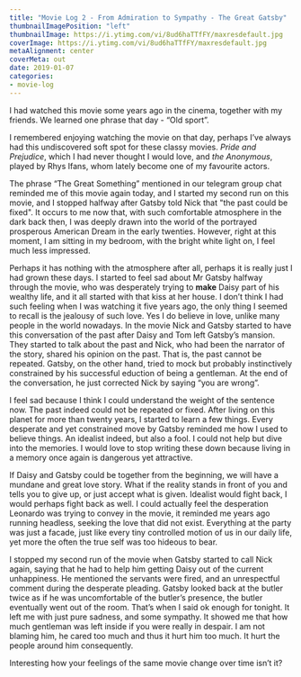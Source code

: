 ```yaml
---
title: "Movie Log 2 - From Admiration to Sympathy - The Great Gatsby"
thumbnailImagePosition: "left"
thumbnailImage: https://i.ytimg.com/vi/8ud6haTTfFY/maxresdefault.jpg
coverImage: https://i.ytimg.com/vi/8ud6haTTfFY/maxresdefault.jpg
metaAlignment: center
coverMeta: out
date: 2019-01-07
categories:
- movie-log
---
```


I had watched this movie some years ago in the cinema, together with my friends. 
We learned one phrase that day - “Old sport”. 
<!--more-->

I remembered enjoying watching the 
movie on that day, perhaps I’ve always had this undiscovered soft spot for these 
classy movies. *Pride and Prejudice*, which I had never thought I would love, 
and *the Anonymous*, played by Rhys Ifans, whom lately become one of my favourite actors. 


The phrase “The Great Something” mentioned in our telegram group chat
reminded me of this movie again today, and I started my second run on this 
movie, and I stopped halfway after Gatsby 
told Nick that "the past could be fixed". It occurs to me now that, with such 
comfortable atmosphere in the dark back then, I was deeply drawn into 
the world of the portrayed prosperous American Dream in the early twenties. 
However, right at this moment, I am sitting in my bedroom, with the bright 
white light on, I feel much less impressed. 

Perhaps it has nothing with the atmosphere after all, perhaps it is really 
just I had grown these days. I started to feel sad about Mr Gatsby halfway 
through the movie, who was desperately trying to __make__ Daisy part of his 
wealthy life, and it all started with that kiss at her house. I don’t think 
I had such feeling when I was watching it five years ago, the only thing I 
seemed to recall is the jealousy of such love. Yes I do believe in love, 
unlike many people in the world nowadays. In the movie Nick and Gatsby 
started to have this conversation of the past after Daisy and Tom left 
Gatsby’s mansion.  They started to talk about the past and Nick, who had 
been the narrator of the story, shared his opinion on the past. That is, 
the past cannot be repeated. Gatsby, on the other hand, tried to mock but 
probably instinctively constrained by his successful eduction of being 
a gentleman. At the end of the conversation, he just corrected Nick by saying “you are wrong”.

I feel sad because I think I could understand the weight of the sentence 
now. The past indeed could not be repeated or fixed. After living on
this planet for more than twenty years, I started to learn a few things.
Every desperate and yet constrained move by Gatsby reminded me how 
I used to believe things. An idealist indeed, but also a fool. 
I could not help but dive into the memories. I would love to stop 
writing these down because living in a memory once again is 
dangerous yet attractive. 

If Daisy and Gatsby could be together from the beginning, we will 
have a mundane and great love story. What if the reality stands in 
front of you and tells you to give up, or just accept what is given. 
Idealist would fight back, I would perhaps fight back as well. 
I could actually feel the desperation Leonardo was trying to convey 
in the movie, it reminded me years ago running headless, seeking the
love that did not exist. Everything at the party was just a facade, 
just like every tiny controlled motion of us in our daily life, yet 
more the often the true self was too hideous to bear.

I stopped my second run of the movie when Gatsby started to call 
Nick again, saying that he had to help him getting Daisy out of 
the current unhappiness. He mentioned the servants were fired, 
and an unrespectful comment during the desperate pleading. Gatsby 
looked back at the butler twice as if he was uncomfortable of the 
butler’s presence, the butler eventually went out of the room. 
That’s when I said ok enough for tonight. It left me with just 
pure sadness, and some sympathy. It showed me that how much 
gentleman was left inside if you were really in despair. I am not 
blaming him, he cared too much and thus it hurt him too much. 
It hurt the people around him consequently.

Interesting how your feelings of the same movie change over time isn’t it? 
